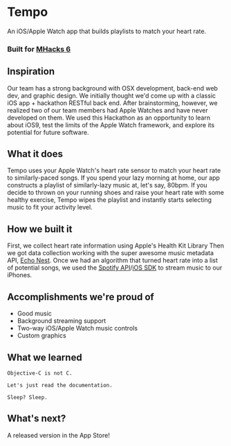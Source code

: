 # Tempo
An iOS/Apple Watch app that builds playlists to match your heart rate.
### Built for [MHacks 6](http://mhacks.org)

## Inspiration
Our team has a strong background with OSX development, back-end web dev, and graphic design. We initially thought we'd come up with a classic iOS app + hackathon RESTful back end. After brainstorming, however, we realized two of our team members had Apple Watches and have never developed on them. We used this Hackathon as an opportunity to learn about iOS9, test the limits of the Apple Watch framework, and explore its potential for future software.

## What it does
Tempo uses your Apple Watch's heart rate sensor to match your heart rate to similarly-paced songs. If you spend your lazy morning at home, our app constructs a playlist of similarly-lazy music at, let's say, 80bpm. If you decide to thrown on your running shoes and raise your heart rate with some healthy exercise, Tempo wipes the playlist and instantly starts selecting music to fit your activity level.

## How we built it
First, we collect heart rate information using Apple's Health Kit Library
Then we got data collection working with the super awesome music metadata API, [Echo Nest](http://developer.echonest.com/).
Once we had an algorithm that turned heart rate into a list of potential songs, we used the [Spotify API](https://developer.spotify.com/web-api/)/[iOS SDK](https://developer.spotify.com/technologies/spotify-ios-sdk/) to stream music to our iPhones.

## Accomplishments we're proud of
- Good music
- Background streaming support
- Two-way iOS/Apple Watch music controls
- Custom graphics

## What we learned
``` Objective-C is not C. ```

``` Let's just read the documentation. ```

``` Sleep? Sleep. ```

## What's next?
A released version in the App Store!